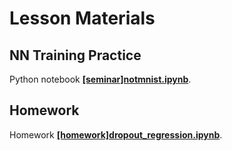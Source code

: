 # Lesson Materials

## NN Training Practice
Python notebook [**[seminar]notmnist.ipynb**](./[seminar]notmnist.ipynb).

## Homework
Homework [**[homework]dropout_regression.ipynb**](./[homework]dropout_regression.ipynb).
